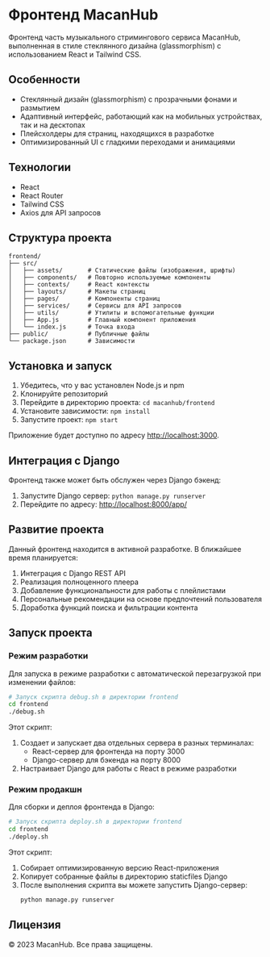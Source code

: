 # Фронтенд MacanHub

Фронтенд часть музыкального стримингового сервиса MacanHub, выполненная в стиле стеклянного дизайна (glassmorphism) с использованием React и Tailwind CSS.

## Особенности

- Стеклянный дизайн (glassmorphism) с прозрачными фонами и размытием
- Адаптивный интерфейс, работающий как на мобильных устройствах, так и на десктопах
- Плейсхолдеры для страниц, находящихся в разработке
- Оптимизированный UI с гладкими переходами и анимациями

## Технологии

- React
- React Router
- Tailwind CSS
- Axios для API запросов

## Структура проекта

```
frontend/
├── src/
│   ├── assets/       # Статические файлы (изображения, шрифты)
│   ├── components/   # Повторно используемые компоненты
│   ├── contexts/     # React контексты
│   ├── layouts/      # Макеты страниц
│   ├── pages/        # Компоненты страниц
│   ├── services/     # Сервисы для API запросов
│   ├── utils/        # Утилиты и вспомогательные функции
│   ├── App.js        # Главный компонент приложения
│   └── index.js      # Точка входа
├── public/           # Публичные файлы
└── package.json      # Зависимости
```

## Установка и запуск

1. Убедитесь, что у вас установлен Node.js и npm
2. Клонируйте репозиторий
3. Перейдите в директорию проекта: `cd macanhub/frontend`
4. Установите зависимости: `npm install`
5. Запустите проект: `npm start`

Приложение будет доступно по адресу [http://localhost:3000](http://localhost:3000).

## Интеграция с Django

Фронтенд также может быть обслужен через Django бэкенд:

1. Запустите Django сервер: `python manage.py runserver`
2. Перейдите по адресу: [http://localhost:8000/app/](http://localhost:8000/app/)

## Развитие проекта

Данный фронтенд находится в активной разработке. В ближайшее время планируется:

1. Интеграция с Django REST API
2. Реализация полноценного плеера
3. Добавление функциональности для работы с плейлистами
4. Персональные рекомендации на основе предпочтений пользователя
5. Доработка функций поиска и фильтрации контента

## Запуск проекта

### Режим разработки

Для запуска в режиме разработки с автоматической перезагрузкой при изменении файлов:

```bash
# Запуск скрипта debug.sh в директории frontend
cd frontend
./debug.sh
```

Этот скрипт:
1. Создает и запускает два отдельных сервера в разных терминалах:
   - React-сервер для фронтенда на порту 3000
   - Django-сервер для бэкенда на порту 8000
2. Настраивает Django для работы с React в режиме разработки

### Режим продакшн

Для сборки и деплоя фронтенда в Django:

```bash
# Запуск скрипта deploy.sh в директории frontend
cd frontend
./deploy.sh
```

Этот скрипт:
1. Собирает оптимизированную версию React-приложения
2. Копирует собранные файлы в директорию staticfiles Django
3. После выполнения скрипта вы можете запустить Django-сервер:
   ```bash
   python manage.py runserver
   ```

## Лицензия

© 2023 MacanHub. Все права защищены. 